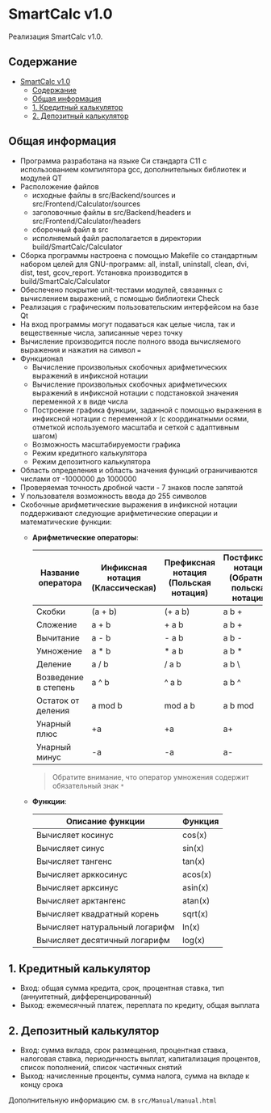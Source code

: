 # SmartCalc v1.0

Реализация SmartCalc v1.0.

## Содержание

- [SmartCalc v1.0](#smartcalc-v10)
  - [Содержание](#содержание)
  - [Общая информация](#общая-информация)
  - [1. Кредитный калькулятор](#1-кредитный-калькулятор)
  - [2. Депозитный калькулятор](#2-депозитный-калькулятор)

## Общая информация

- Программа разработана на языке Си стандарта C11 с использованием компилятора gcc, дополнительных библиотек и модулей QT
- Расположение файлов <br/>
    * исходные файлы в src/Backend/sources и src/Frontend/Calculator/sources <br/>
    * заголовочные файлы в src/Backend/headers и src/Frontend/Calculator/headers <br/>
    * сборочный файл в src <br/>
    * исполняемый файл располагается в директории build/SmartCalc/Calculator <br/>
- Сборка программы настроена с помощью Makefile со стандартным набором целей для GNU-программ: all, install, uninstall, clean, dvi, dist, test, gcov_report. Установка производится в build/SmartCalc/Calculator
- Обеспечено покрытие unit-тестами модулей, связанных с вычислением выражений, с помощью библиотеки Check
- Реализация с графическим пользовательским интерфейсом на базе Qt
- На вход программы могут подаваться как целые числа, так и вещественные числа, записанные через точку
- Вычисление производится после полного ввода вычисляемого выражения и нажатия на символ `=`
- Функционал
  * Вычисление произвольных скобочных арифметических выражений в инфиксной нотации
  * Вычисление произвольных скобочных арифметических выражений в инфиксной нотации с подстановкой значения переменной _x_ в виде числа
  * Построение графика функции, заданной с помощью выражения в инфиксной нотации с переменной _x_  (с координатными осями, отметкой используемого масштаба и сеткой с адаптивным шагом)
  * Возможность масштабируемости графика
  * Режим кредитного калькулятора
  * Режим депозитного калькулятора
- Область определения и область значения функций ограничиваются числами от -1000000 до 1000000
- Проверяемая точность дробной части - 7 знаков после запятой
- У пользователя возможность ввода до 255 символов
- Скобочные арифметические выражения в инфиксной нотации поддерживают следующие арифметические операции и математические функции:
    - **Арифметические операторы**:

        | Название оператора   | Инфиксная нотация <br /> (Классическая) | Префиксная нотация <br /> (Польская нотация) | Постфиксная нотация <br /> (Обратная польская нотация) |
        | -------------------- | --------------------------------------- | -------------------------------------------- | ------------------------------------------------------ |
        | Скобки               | (a + b)                                 | (+ a b)                                      | a b +                                                  |
        | Сложение             | a + b                                   | + a b                                        | a b +                                                  |
        | Вычитание            | a - b                                   | - a b                                        | a b -                                                  |
        | Умножение            | a * b                                   | * a b                                        | a b *                                                  |
        | Деление              | a / b                                   | / a b                                        | a b \                                                  |
        | Возведение в степень | a ^ b                                   | ^ a b                                        | a b ^                                                  |
        | Остаток от деления   | a mod b                                 | mod a b                                      | a b mod                                                |
        | Унарный плюс         | +a                                      | +a                                           | a+                                                     |
        | Унарный минус        | -a                                      | -a                                           | a-                                                     |

        >Обратите внимание, что оператор умножения содержит обязательный знак `*`

    - **Функции**:
  
        | Описание функции               | Функция |
        | ------------------------------ | ------- |
        | Вычисляет косинус              | cos(x)  |
        | Вычисляет синус                | sin(x)  |
        | Вычисляет тангенс              | tan(x)  |
        | Вычисляет арккосинус           | acos(x) |
        | Вычисляет арксинус             | asin(x) |
        | Вычисляет арктангенс           | atan(x) |
        | Вычисляет квадратный корень    | sqrt(x) |
        | Вычисляет натуральный логарифм | ln(x)   |
        | Вычисляет десятичный логарифм  | log(x)  |

## 1. Кредитный калькулятор

 - Вход: общая сумма кредита, срок, процентная ставка, тип (аннуитетный, дифференцированный)
 - Выход: ежемесячный платеж, переплата по кредиту, общая выплата

## 2. Депозитный калькулятор

 - Вход: сумма вклада, срок размещения, процентная ставка, налоговая ставка, периодичность выплат, капитализация процентов, список пополнений, список частичных снятий
 - Выход: начисленные проценты, сумма налога, сумма на вкладе к концу срока

Дополнительную информацию см. в `src/Manual/manual.html`
